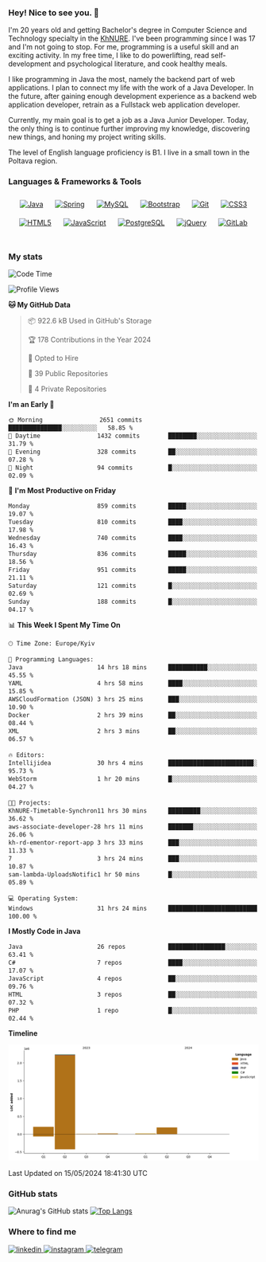 ### Hey! Nice to see you. 👋

I'm 20 years old and getting Bachelor's degree in Computer Science and Technology
specialty in the [KhNURE][1]. I've been programming since I was 17 and I'm not going
to stop. For me, programming is a useful skill and an exciting activity. In my free
time, I like to do powerlifting, read self-development and psychological literature,
and cook healthy meals.

I like programming in Java the most, namely the backend part of web applications.
I plan to connect my life with the work of a Java Developer. In the future, after 
gaining enough development experience as a backend web application developer, 
retrain as a Fullstack web application developer. 

Currently, my main goal is to get a job as a Java Junior Developer. 
Today, the only thing is to continue further improving my knowledge, discovering 
new things, and honing my project writing skills.

The level of English language proficiency is B1. I live in a small town in the
Poltava region.

### Languages & Frameworks & Tools
<div align="center">  
<a href="https://www.java.com/" target="_blank"><img style="margin: 10px" src="https://profilinator.rishav.dev/skills-assets/java-original-wordmark.svg" alt="Java" height="50" /></a>
<a href="https://docs.spring.io/spring-framework/docs/3.0.x/reference/expressions.html#:~:text=The%20Spring%20Expression%20Language%20(SpEL,and%20basic%20string%20templating%20functionality." target="_blank"><img style="margin: 10px" src="https://profilinator.rishav.dev/skills-assets/springio-icon.svg" alt="Spring" height="50" /></a>
<a href="https://www.mysql.com/" target="_blank"><img style="margin: 10px" src="https://profilinator.rishav.dev/skills-assets/mysql-original-wordmark.svg" alt="MySQL" height="50" /></a>
<a href="https://getbootstrap.com/docs/3.4/javascript/" target="_blank"><img style="margin: 10px" src="https://profilinator.rishav.dev/skills-assets/bootstrap-plain.svg" alt="Bootstrap" height="50" /></a>  
<a href="https://github.com/" target="_blank"><img style="margin: 10px" src="https://profilinator.rishav.dev/skills-assets/git-scm-icon.svg" alt="Git" height="50" /></a>
<a href="https://www.w3schools.com/css/" target="_blank"><img style="margin: 10px" src="https://profilinator.rishav.dev/skills-assets/css3-original-wordmark.svg" alt="CSS3" height="50" /></a>  
<a href="https://en.wikipedia.org/wiki/HTML5" target="_blank"><img style="margin: 10px" src="https://profilinator.rishav.dev/skills-assets/html5-original-wordmark.svg" alt="HTML5" height="50" /></a>  
<a href="https://www.javascript.com/" target="_blank"><img style="margin: 10px" src="https://profilinator.rishav.dev/skills-assets/javascript-original.svg" alt="JavaScript" height="50" /></a>  
<a href="https://www.postgresql.org/" target="_blank"><img style="margin: 10px" src="https://profilinator.rishav.dev/skills-assets/postgresql-original-wordmark.svg" alt="PostgreSQL" height="50" /></a>  
<a href="https://jquery.com/" target="_blank"><img style="margin: 10px" src="https://profilinator.rishav.dev/skills-assets/jquery.png" alt="jQuery" height="50" /></a>
<a href="https://about.gitlab.com/" target="_blank"><img style="margin: 10px" src="https://profilinator.rishav.dev/skills-assets/gitlab.svg" alt="GitLab" height="50" /></a>  
</div>  

<br/>  

### My stats 

<!--START_SECTION:waka-->
![Code Time](http://img.shields.io/badge/Code%20Time-1%2C036%20hrs%2047%20mins-blue)

![Profile Views](http://img.shields.io/badge/Profile%20Views-0-blue)

**🐱 My GitHub Data** 

> 📦 922.6 kB Used in GitHub's Storage 
 > 
> 🏆 178 Contributions in the Year 2024
 > 
> 💼 Opted to Hire
 > 
> 📜 39 Public Repositories 
 > 
> 🔑 4 Private Repositories 
 > 
**I'm an Early 🐤** 

```text
🌞 Morning                2651 commits        ███████████████░░░░░░░░░░   58.85 % 
🌆 Daytime                1432 commits        ████████░░░░░░░░░░░░░░░░░   31.79 % 
🌃 Evening                328 commits         ██░░░░░░░░░░░░░░░░░░░░░░░   07.28 % 
🌙 Night                  94 commits          █░░░░░░░░░░░░░░░░░░░░░░░░   02.09 % 
```
📅 **I'm Most Productive on Friday** 

```text
Monday                   859 commits         █████░░░░░░░░░░░░░░░░░░░░   19.07 % 
Tuesday                  810 commits         ████░░░░░░░░░░░░░░░░░░░░░   17.98 % 
Wednesday                740 commits         ████░░░░░░░░░░░░░░░░░░░░░   16.43 % 
Thursday                 836 commits         █████░░░░░░░░░░░░░░░░░░░░   18.56 % 
Friday                   951 commits         █████░░░░░░░░░░░░░░░░░░░░   21.11 % 
Saturday                 121 commits         █░░░░░░░░░░░░░░░░░░░░░░░░   02.69 % 
Sunday                   188 commits         █░░░░░░░░░░░░░░░░░░░░░░░░   04.17 % 
```


📊 **This Week I Spent My Time On** 

```text
🕑︎ Time Zone: Europe/Kyiv

💬 Programming Languages: 
Java                     14 hrs 18 mins      ███████████░░░░░░░░░░░░░░   45.55 % 
YAML                     4 hrs 58 mins       ████░░░░░░░░░░░░░░░░░░░░░   15.85 % 
AWSCloudFormation (JSON) 3 hrs 25 mins       ███░░░░░░░░░░░░░░░░░░░░░░   10.90 % 
Docker                   2 hrs 39 mins       ██░░░░░░░░░░░░░░░░░░░░░░░   08.44 % 
XML                      2 hrs 3 mins        ██░░░░░░░░░░░░░░░░░░░░░░░   06.57 % 

🔥 Editors: 
Intellijidea             30 hrs 4 mins       ████████████████████████░   95.73 % 
WebStorm                 1 hr 20 mins        █░░░░░░░░░░░░░░░░░░░░░░░░   04.27 % 

🐱‍💻 Projects: 
KhNURE-Timetable-Synchron11 hrs 30 mins      █████████░░░░░░░░░░░░░░░░   36.62 % 
aws-associate-developer-28 hrs 11 mins       ███████░░░░░░░░░░░░░░░░░░   26.06 % 
kh-rd-ementor-report-app 3 hrs 33 mins       ███░░░░░░░░░░░░░░░░░░░░░░   11.33 % 
7                        3 hrs 24 mins       ███░░░░░░░░░░░░░░░░░░░░░░   10.87 % 
sam-lambda-UploadsNotific1 hr 50 mins        █░░░░░░░░░░░░░░░░░░░░░░░░   05.89 % 

💻 Operating System: 
Windows                  31 hrs 24 mins      █████████████████████████   100.00 % 
```

**I Mostly Code in Java** 

```text
Java                     26 repos            ████████████████░░░░░░░░░   63.41 % 
C#                       7 repos             ████░░░░░░░░░░░░░░░░░░░░░   17.07 % 
JavaScript               4 repos             ██░░░░░░░░░░░░░░░░░░░░░░░   09.76 % 
HTML                     3 repos             ██░░░░░░░░░░░░░░░░░░░░░░░   07.32 % 
PHP                      1 repo              █░░░░░░░░░░░░░░░░░░░░░░░░   02.44 % 
```



**Timeline**

![Lines of Code chart](https://raw.githubusercontent.com/StasonMendelso/StasonMendelso/main/assets/bar_graph.png)


 Last Updated on 15/05/2024 18:41:30 UTC
<!--END_SECTION:waka-->

### GitHub stats
![Anurag's GitHub stats](https://github-readme-stats-sigma-five.vercel.app/api?username=stasonMendelso&show_icons=true&theme=transparent)
[![Top Langs](https://github-readme-stats-sigma-five.vercel.app/api/top-langs/?username=stasonMendelso)](https://github.com/stasonMendelso/github-readme-stats)
### Where to find me

<div align="start">
<a href="https://linkedin.com/in/stanislav-hlova-0b2a00265/" target="_blank">
<img src=https://img.shields.io/badge/linkedin-%231E77B5.svg?&style=for-the-badge&logo=linkedin&logoColor=white alt=linkedin style="margin-bottom: 5px;" />
</a>
<a href="https://instagram.com/stasonMendelson" target="_blank">
<img src=https://img.shields.io/badge/instagram-%23000000.svg?&style=for-the-badge&logo=instagram&logoColor=white alt=instagram style="margin-bottom: 5px;" />
</a> 
<a href="https://t.me/Stason_Mendelson" target="_blank">
<img src=https://img.shields.io/badge/telegram-%231E77B5.svg?&style=for-the-badge&logo=telegram&logoColor=white alt=telegram style="margin-bottom: 5px;" />
</a>  
</div>  

[1]:[https://nure.ua/en/]

